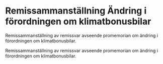 # Remissammanställning Ändring i förordningen om klimatbonusbilar

Remissammanställning av remissvar avseende promemorian om ändring i förordningen om klimatbonusbilar.

Remissammanställning av remissvar avseende promemorian om ändring i förordningen om klimatbonusbilar.
